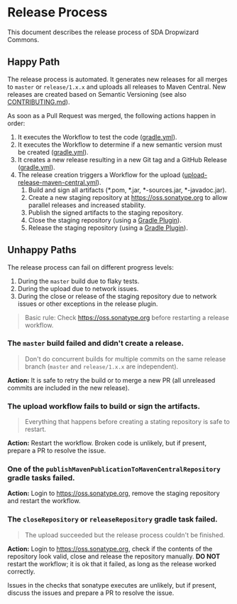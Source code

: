# Release Process

This document describes the release process of SDA Dropwizard Commons.

## Happy Path

The release process is automated.
It generates new releases for all merges to `master` or `release/1.x.x` and uploads all releases to Maven Central.
New releases are created based on Semantic Versioning (see also [CONTRIBUTING.md](CONTRIBUTING.md)).

As soon as a Pull Request was merged, the following actions happen in order:
1. It executes the Workflow to test the code ([gradle.yml](./.github/workflows/gradle.yml)).
2. It executes the Workflow to determine if a new semantic version must be created ([gradle.yml](./.github/workflows/gradle.yml)).
3. It creates a new release resulting in a new Git tag and a GitHub Release ([gradle.yml](./.github/workflows/gradle.yml)).
4. The release creation triggers a Workflow for the upload ([upload-release-maven-central.yml](./.github/workflows/upload-release-maven-central.yml)).
   1. Build and sign all artifacts (*.pom, *.jar, *-sources.jar, *-javadoc.jar).
   2. Create a new staging repository at https://oss.sonatype.org to allow parallel releases and increased stability.
   3. Publish the signed artifacts to the staging repository.
   4. Close the staging repository (using a [Gradle Plugin](https://github.com/Codearte/gradle-nexus-staging-plugin)).
   5. Release the staging repository (using a [Gradle Plugin](https://github.com/Codearte/gradle-nexus-staging-plugin)).

## Unhappy Paths

The release process can fail on different progress levels:
1. During the `master` build due to flaky tests.
2. During the upload due to network issues.
3. During the close or release of the staging repository due to network issues or other exceptions in the release plugin.

> Basic rule: Check https://oss.sonatype.org before restarting a release workflow.

### The `master` build failed and didn't create a release.

> Don't do concurrent builds for multiple commits on the same release branch (`master` and `release/1.x.x` are independent).

**Action:** It is safe to retry the build or to merge a new PR (all unreleased commits are included in the new release).

### The upload workflow fails to build or sign the artifacts.

> Everything that happens before creating a stating repository is safe to restart. 

**Action:** Restart the workflow. Broken code is unlikely, but if present, prepare a PR to resolve the issue. 

### One of the `publishMavenPublicationToMavenCentralRepository` gradle tasks failed.

**Action:** Login to https://oss.sonatype.org, remove the staging repository and restart the workflow.

### The `closeRepository` or `releaseRepository` gradle task failed.

> The upload succeeded but the release process couldn't be finished.

**Action:** Login to https://oss.sonatype.org, check if the contents of the repository look valid, close and release the repository manually.
            **DO NOT** restart the workflow; it is ok that it failed, as long as the release worked correctly.

Issues in the checks that sonatype executes are unlikely, but if present, discuss the issues and prepare a PR to resolve the issue.
